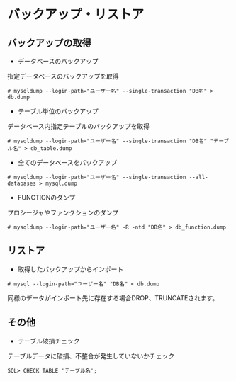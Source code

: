 # バックアップ・リストア

## バックアップの取得

* データベースのバックアップ  

指定データベースのバックアップを取得  

```
# mysqldump --login-path="ユーザー名" --single-transaction "DB名" > db.dump
```

* テーブル単位のバックアップ  

データベース内指定テーブルのバックアップを取得  

```
# mysqldump --login-path="ユーザー名" --single-transaction "DB名" "テーブル名" > db_table.dump
```

* 全てのデータベースをバックアップ  

```
# mysqldump --login-path="ユーザー名" --single-transaction --all-databases > mysql.dump
```

* FUNCTIONのダンプ  

プロシージャやファンクションのダンプ  

```
# mysqldump --login-path="ユーザー名" -R -ntd "DB名" > db_function.dump
```

## リストア

* 取得したバックアップからインポート  

```
# mysql --login-path="ユーザー名" "DB名" < db.dump
```

同様のデータがインポート先に存在する場合DROP、TRUNCATEされます。  

## その他

* テーブル破損チェック  

テーブルデータに破損、不整合が発生していないかチェック  

```
SQL> CHECK TABLE 'テーブル名';
```
